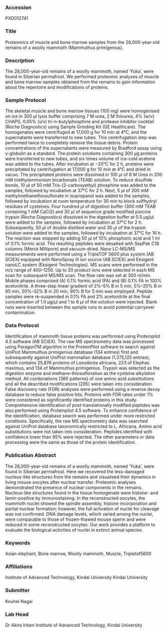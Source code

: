 ### Accession
PXD012741

### Title
Proteomics of muscle and bone marrow samples from the 28,000-year-old remains of a woolly mammoth (Mammuthus primigenius).

### Description
The 28,000-year-old remains of a woolly mammoth, named ‘Yuka’, were found in Siberian permafrost. We performed proteomic analyses of muscle and bone marrow samples obtained from the remains to gain information about the repertoire and modifications of proteins.

### Sample Protocol
The skeletal muscle and bone marrow tissues (100 mg) were homogenised on ice in 300 μl lysis buffer comprising 7 M urea, 2 M thiourea, 4% (w/v) CHAPS, 0.05% (v/v) tri-n-butylphosphine and protease inhibitor cocktail (Roche Diagnostics) using Sample Grinding Kit (GE Healthcare). The homogenates were centrifuged at 17,000 g for 10 min at 4°C, and the supernatants were transferred to new tubes. This centrifugation step was performed twice to completely remove the tissue debris. Protein concentrations of the supernatants were measured by Bradford assay using γ-globulin as a standard. The protein solutions containing 300 μg proteins were transferred to new tubes, and six-times volume of ice-cold acetone was added to the tubes. After incubation at −20°C for 2 h, proteins were precipitated by centrifugation at 17,000 g for 10 min at 4°C and dried in vacuo. The precipitated proteins were dissolved in 100 μl of 8 M Urea in 200 mM triethylammonium bicarbonate (TEAB) solution. To reduce disulfide bonds, 10 μl of 50 mM Tris-(2-carboxyethyl) phosphine was added to the samples, followed by incubation at 37°C for 2 h. Next, 5 μl of 200 mM methylmethanethiosulfonate in isopropanol was added to the samples, followed by incubation at room temperature for 30 min to block sulfhydryl residues of cysteines. Four hundred μl of digestion buffer (300 mM TEAB containing 1 mM CaCl2) and 30 μl of sequence grade modified porcine trypsin (Roche Diagnostics) dissolved in the digestion buffer at 0.5 μg/μl were added to the samples, followed by incubation at 37°C for 2 h. Subsequently, 50 μl of double distilled water and 30 μl of the trypsin solution were added to the samples, followed by incubation at 37°C for 16 h. The reaction was stopped by adding 50 μl of 10% phosphoric acid and 1 ml of 0.1% formic acid. The resulting peptides were desalted with SepPak C18 columns (Merck Millipore) and vacuum-dried. Nano LC-MS/MS measurements were performed using a TripleTOF 5600 plus system (AB SCIEX) equipped with NanoSpray III ion source (AB SCIEX) and Eksigent nanoLC system (Eksigent Technologies). MS scans were performed in the m/z range of 400–1250. Up to 20 product ions were selected in each MS scan for subsequent MS/MS scan. The flow rate was set at 300 nl/min. Mobile phases comprised (A) 0.1% formic acid (FA) and (B) 0.1% FA in 100% acetonitrile. A three-step linear gradient of 2%–5% B in 5 min, 5%–20% B in 95 min, 20%–32% B in 20 min, 90% B for 5 min was employed. Peptide samples were re-suspended in 0.1% FA and 2% acetonitrile at the final concentration of 1.0 μg/μl and 1 to 6 μl of the solution were injected. Blank runs were inserted between the sample runs to avoid potential carryover contamination.

### Data Protocol
Identification of mammoth tissue proteins was performed using Proteinpilot 4.5 software (AB SCIEX). The raw MS spectrometry data was processed using ParagonTM algorithm in the ProteinPilot software to search against UniProt Mammuthus primigenius database (134 entries) first and subsequently against UniProt mammalian database (1,375,125 entries), which contains 25,876 proteins of Loxodonta africana, 223 of Elephas maximus, and 134 of Mammuthus primigenius. Trypsin was selected as the digestion enzyme and methane-thiosulfonation as the cysteine alkylation method. All combinations (380 patterns) of one amino acid substitutions and all the described modifications (295) were taken into consideration. False discovery rate (FDR) analyses were performed using a reverse decoy database to reduce false positive hits. Proteins with FDR rates under 1% were considered as significantly identified proteins in this study. Comprehensive identification of post-translationally modified peptides was also performed using Proteinpilot 4.5 software. To enhance confidence of the identification, database search was performed under more restricted conditions. Specifically, the raw MS spectrometry data was searched against UniProt database taxonomically restricted to L. Africana. Amino acid substitutions were not taken into consideration. Peptides identified with confidence lower than 95% were rejected. The other parameters or data processing were the same as those of the protein identification.

### Publication Abstract
The 28,000-year-old remains of a woolly mammoth, named 'Yuka', were found in Siberian permafrost. Here we recovered the less-damaged nucleus-like structures from the remains and visualised their dynamics in living mouse oocytes after nuclear transfer. Proteomic analyses demonstrated the presence of nuclear components in the remains. Nucleus-like structures found in the tissue homogenate were histone- and lamin-positive by immunostaining. In the reconstructed oocytes, the mammoth nuclei showed the spindle assembly, histone incorporation and partial nuclear formation; however, the full activation of nuclei for cleavage was not confirmed. DNA damage levels, which varied among the nuclei, were comparable to those of frozen-thawed mouse sperm and were reduced in some reconstructed oocytes. Our work provides a platform to evaluate the biological activities of nuclei in extinct animal species.

### Keywords
Asian elephant, Bone marrow, Woolly mammoth, Muscle, Tripletof5600

### Affiliations
Institute of Advanced Technology, Kindai University
Kindai University

### Submitter
Kouhei Nagai

### Lab Head
Dr Akira Iritani
Institute of Advanced Technology, Kindai University


